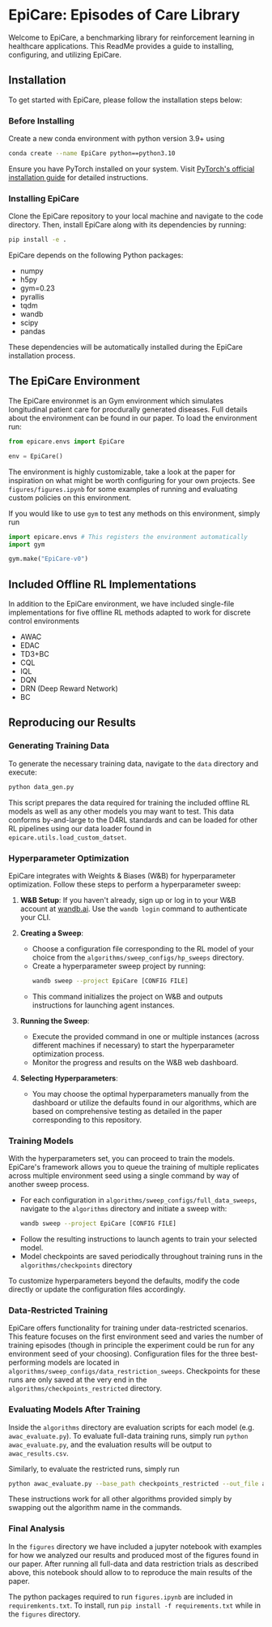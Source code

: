 # EpiCare: Episodes of Care Library

Welcome to EpiCare, a benchmarking library for reinforcement learning in healthcare applications. This ReadMe provides a guide to installing, configuring, and utilizing EpiCare.

## Installation

To get started with EpiCare, please follow the installation steps below:

### Before Installing 

Create a new conda environment with python version 3.9+ using
```bash
conda create --name EpiCare python==python3.10
```

Ensure you have PyTorch installed on your system. Visit [PyTorch's official installation guide](https://pytorch.org/get-started/locally/) for detailed instructions.

### Installing EpiCare

Clone the EpiCare repository to your local machine and navigate to the code directory. Then, install EpiCare along with its dependencies by running:

```bash
pip install -e .
```

EpiCare depends on the following Python packages:

- numpy
- h5py
- gym=0.23
- pyrallis
- tqdm
- wandb
- scipy
- pandas

These dependencies will be automatically installed during the EpiCare installation process.

## The EpiCare Environment

The EpiCare environmet is an Gym environment which simulates longitudinal patient care for procdurally generated diseases. Full details about the environment can be found in our paper. To load the environment run:

```python
from epicare.envs import EpiCare

env = EpiCare()
```

The environment is highly customizable, take a look at the paper for inspiration on what might be worth configuring for your own projects. See `figures/figures.ipynb` for some examples of running and evaluating custom policies on this environment.

If you would like to use `gym` to test any methods on this environment, simply run

```python
import epicare.envs # This registers the environment automatically
import gym

gym.make("EpiCare-v0")
```

## Included Offline RL Implementations

In addition to the EpiCare environment, we have included single-file implementations for five offline RL methods adapted to work for discrete control environments

- AWAC
- EDAC
- TD3+BC
- CQL
- IQL
- DQN
- DRN (Deep Reward Network)
- BC

## Reproducing our Results

### Generating Training Data

To generate the necessary training data, navigate to the `data` directory and execute:

```bash
python data_gen.py
```

This script prepares the data required for training the included offline RL models as well as any other models you may want to test. This data conforms by-and-large to the D4RL standards and can be loaded for other RL pipelines using our data loader found in `epicare.utils.load_custom_datset`.

### Hyperparameter Optimization

EpiCare integrates with Weights & Biases (W&B) for hyperparameter optimization. Follow these steps to perform a hyperparameter sweep:

1. **W&B Setup**: If you haven't already, sign up or log in to your W&B account at [wandb.ai](https://wandb.ai). Use the `wandb login` command to authenticate your CLI.
2. **Creating a Sweep**:

   - Choose a configuration file corresponding to the RL model of your choice from the `algorithms/sweep_configs/hp_sweeps` directory.
   - Create a hyperparameter sweep project by running:
     ```bash
     wandb sweep --project EpiCare [CONFIG FILE]
     ```
   - This command initializes the project on W&B and outputs instructions for launching agent instances.

3. **Running the Sweep**:

   - Execute the provided command in one or multiple instances (across different machines if necessary) to start the hyperparameter optimization process.
   - Monitor the progress and results on the W&B web dashboard.

4. **Selecting Hyperparameters**:
   - You may choose the optimal hyperparameters manually from the dashboard or utilize the defaults found in our algorithms, which are based on comprehensive testing as detailed in the paper corresponding to this repository.

### Training Models

With the hyperparameters set, you can proceed to train the models. EpiCare's framework allows you to queue the training of multiple replicates across multiple environment seed using a single command by way of another sweep process.

- For each configuration in `algorithms/sweep_configs/full_data_sweeps`, navigate to the `algorithms` directory and initiate a sweep with:
  ```bash
  wandb sweep --project EpiCare [CONFIG FILE]
  ```
- Follow the resulting instructions to launch agents to train your selected model.
- Model checkpoints are saved periodically throughout training runs in the `algorithms/checkpoints` directory

To customize hyperparameters beyond the defaults, modify the code directly or update the configuration files accordingly.

### Data-Restricted Training

EpiCare offers functionality for training under data-restricted scenarios. This feature focuses on the first environment seed and varies the number of training episodes (though in principle the experiment could be run for any environment seed of your choosing). Configuration files for the three best-performing models are located in `algorithms/sweep_configs/data_restriction_sweeps`. Checkpoints for these runs are only saved at the very end in the `algorithms/checkpoints_restricted` directory.

### Evaluating Models After Training

Inside the `algorithms` directory are evaluation scripts for each model (e.g. `awac_evaluate.py`). To evaluate full-data training runs, simply run `python awac_evaluate.py`, and the evaluation results will be output to `awac_results.csv`.

Similarly, to evaluate the restricted runs, simply run

```bash
python awac_evaluate.py --base_path checkpoints_restricted --out_file awac_resctriction
```

These instructions work for all other algorithms provided simply by swapping out the algorithm name in the commands.

### Final Analysis

In the `figures` directory we have included a jupyter notebook with examples for how we analyzed our results and produced most of the figures found in our paper. After running all full-data and data restriction trials as described above, this notebook should allow to to reproduce the main results of the paper.

The python packages required to run `figures.ipynb` are included in `requiremkents.txt`. To install, run `pip install -f requirements.txt` while in the `figures` directory.

```

```
